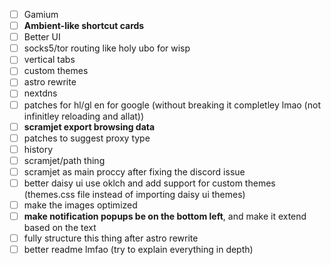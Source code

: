 - [ ] Gamium
- [ ] **Ambient-like shortcut cards**
- [ ] Better UI
- [ ] socks5/tor routing like holy ubo for wisp
- [ ] vertical tabs
- [ ] custom themes
- [ ] astro rewrite
- [ ] nextdns
- [ ] patches for hl/gl en for google (without breaking it completley lmao (not infinitley reloading and allat))
- [ ] **scramjet export browsing data**
- [ ] patches to suggest proxy type
- [ ] history
- [ ] scramjet/path thing
- [ ] scramjet as main proccy after fixing the discord issue
- [ ] better daisy ui use oklch and add support for custom themes (themes.css file instead of importing daisy ui themes)
- [ ] make the images optimized
- [ ] **make notification popups be on the bottom left**, and make it extend based on the text
- [ ] fully structure this thing after astro rewrite
- [ ] better readme lmfao (try to explain everything in depth)
